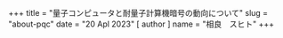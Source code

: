 +++
title = "量子コンピュータと耐量子計算機暗号の動向について"
slug = "about-pqc"
date = "20 Apl 2023"
[ author ]
name = "相良　スヒト"
+++

